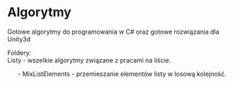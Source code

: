 # Algorytmy
Gotowe algorytmy do programowania w C# oraz gotowe rozwiązania dla Unity3d

Foldery: <br>
Listy - wszelkie algorytmy związane z pracami na liście. <ul>
      - MixListElements - przemieszanie elementów listy w losową kolejność.
        <ul/>
<br/>
